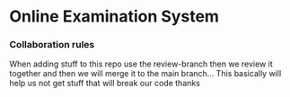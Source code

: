 <h1> Online Examination System </h1>
<h3> Collaboration rules </h3>
When adding stuff to this repo use the review-branch then we review it together and then we will merge it to the main branch... This basically will help us not get stuff that will break our code
thanks
